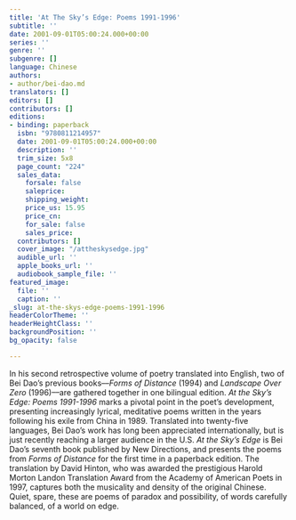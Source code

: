 ```yaml
---
title: 'At The Sky’s Edge: Poems 1991-1996'
subtitle: ''
date: 2001-09-01T05:00:24.000+00:00
series: ''
genre: ''
subgenre: []
language: Chinese
authors:
- author/bei-dao.md
translators: []
editors: []
contributors: []
editions:
- binding: paperback
  isbn: "9780811214957"
  date: 2001-09-01T05:00:24.000+00:00
  description: ''
  trim_size: 5x8
  page_count: "224"
  sales_data:
    forsale: false
    saleprice: 
    shipping_weight: 
    price_us: 15.95
    price_cn: 
    for_sale: false
    sales_price: 
  contributors: []
  cover_image: "/attheskysedge.jpg"
  audible_url: ''
  apple_books_url: ''
  audiobook_sample_file: ''
featured_image:
  file: ''
  caption: ''
_slug: at-the-skys-edge-poems-1991-1996
headerColorTheme: ''
headerHeightClass: ''
backgroundPosition: ''
bg_opacity: false

---
```

In his second retrospective volume of poetry translated into English, two of Bei Dao’s previous books––_Forms of Distance_ (1994) and _Landscape Over Zero_ (1996)––are gathered together in one bilingual edition. _At the Sky’s Edge: Poems 1991-1996_ marks a pivotal point in the poet’s development, presenting increasingly lyrical, meditative poems written in the years following his exile from China in 1989. Translated into twenty-five languages, Bei Dao’s work has long been appreciated internationally, but is just recently reaching a larger audience in the U.S. _At the Sky’s Edge_ is Bei Dao’s seventh book published by New Directions, and presents the poems from _Forms of Distance_ for the first time in a paperback edition. The translation by David Hinton, who was awarded the prestigious Harold Morton Landon Translation Award from the Academy of American Poets in 1997, captures both the musicality and density of the original Chinese. Quiet, spare, these are poems of paradox and possibility, of words carefully balanced, of a world on edge.